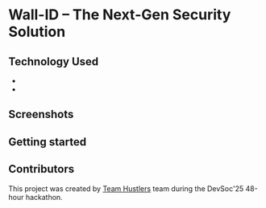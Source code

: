 # Wall-ID – The Next-Gen Security Solution

## Technology Used

-
-

## Screenshots

## Getting started


## Contributors

This project was created by [Team Hustlers](https://github.com/HUSTLERS-WT) team during the DevSoc'25 48-hour hackathon.
